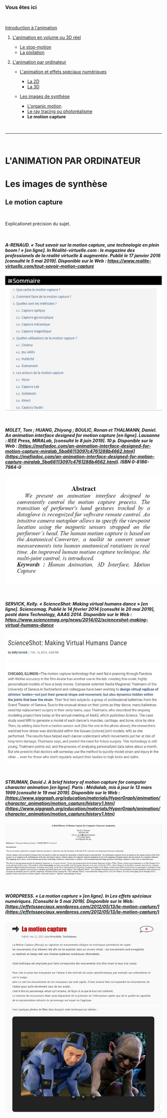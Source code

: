 <br/>

### Vous êtes ici

<br/>

[Introduction à l'animation](index.md)

1. [L'animation en volume ou 3D réel](envolume.md)

    - [Le stop-motion](stopmotion.md)
    - [La pixilation](pixilation.md)
    
2. [L'animation par ordinateur](parordinateur.md)

    - [L'animation et effets spéciaux numériques](numerique.md)
    
        * [La 2D](2d.md)
        * [La 3D](3d.md)
        
    - [Les images de synthèse](imagesdesynthèse.md)
    
        * [L'organic motion](organicmotion.md)
        * [Le ray tracing ou photoréalisme](photorealisme.md)
        * **Le motion capture**

<br/>

---------------------------------------------------

<br/>

# L'ANIMATION PAR ORDINATEUR

# Les images de synthèse

## Le motion capture

<br/>

Explicationet précision du sujet.

<br/>

##### A-RENAUD. « Tout savoir sur la motion capture, une technologie en plein boom ! » [en ligne]. In _Réalité-virtuelle.com : le magazine des professionels de la réalité virtuelle & augmentée_. Publié le 17 janvier 2016 [consulté le 5 mai 2019]. Disponible sur le Web : <https://www.realite-virtuelle.com/tout-savoir-motion-capture>

![Le motion capture, les différentes méthodes.](images/motioncapturetech.JPG "Le motion capture, les différentes méthodes.")

<br/>

##### MOLET, Tom ; HUANG, Zhiyong ; BOULIC, Ronan et THALMANN, Daniel. _An animation interface designed for motion capture_ [en ligne]. Lausanne : IEEE Press, MIRALab, [consulté le 8 juin 2019]. 10 p. Disponible sur le Web : [https://mafiadoc.com/an-animation-interface-designed-for-motion-capture-miralab_5ba66113097c4761288b4662.html](https://mafiadoc.com/an-animation-interface-designed-for-motion-capture-miralab_5ba66113097c4761288b4662.html). ISBN 0-8186-7984-0

![An animation interface designed for motion capture : Abstract](images/humananimation.JPG "Abstract")

<br/>

##### SERVICK, Kelly. « ScienceShot: Making virtual humans dance » [en ligne]. _Sciencemag_. Publié le 14 février 2014 [consulté le 20 mai 2019], posté dans Technology, AAAS 2014. Disponible sur le Web : <https://www.sciencemag.org/news/2014/02/scienceshot-making-virtual-humans-dance>

![Making virtual humans dance](images/motioncapturedance.JPG "Making virtual humans dance")

<br/>

##### STRUMAN, David J. _A brief history of motion capture for computer character animation_ [en ligne]. Paris : Médialab, mis à jour le 13 mars 1999 [consulté le 19 mai 2019]. Disponible sur le Web : [https://www.siggraph.org/education/materials/HyperGraph/animation/character_animation/motion_capture/history1.htm](https://www.siggraph.org/education/materials/HyperGraph/animation/character_animation/motion_capture/history1.htm)

![A brief history of motion capture for computer character animation](images/motioncapturehistory.JPG "A brief history of motion capture for computer character animation")

<br/>

##### WORDPRESS. « La motion capture » [en ligne]. In _Les effets spéciaux numériques_. [Consulté le 5 mai 2019]. Disponible sur le Web: [https://effetsspeciaux.wordpress.com/2012/05/13/la-motion-capture/](https://effetsspeciaux.wordpress.com/2012/05/13/la-motion-capture/)

![La motion capture](images/mocap.JPG "Les effets spéciaux numériques")
![La motion capture](images/mocapimg.JPG "Les effets spéciaux numériques")
